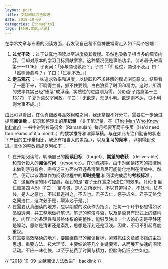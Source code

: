 ```yaml
---
layout: post
title: 文献阅读方法改进
date: 2018-10-09
categories: [thoughts]
tags: [科研,文献,论语]
---
```


在学术文章与专著的阅读方面，我发现自己稍不留神便常常走入如下两个极端：

1.  **过尤不及** ：过于认真地阅读以至进度极其缓慢。虽然也吸收了相当多的细节内容，但却对原本的学习目标贡献寥寥。这种情况便是事倍功半。（《论语·先进篇第十一11.16》 子贡问：「师与商也孰贤？」子曰：「师也过，商也不及。」曰：「然则师愈与？」子曰：「过犹不及。」）
2.  **走马观花** ：一味追求效率和进度，以跳跃和不求甚解的模式浏览原文。结果看了一圈下来，不晓得主旨，抓不住要领，白白浪费了时间和精力。这时，所谓的效率其实已经“堕落”成浮躁，实质性的进度则为零。（《论语·子路篇第十三13.17》 子夏为莒父宰问政。子曰：「无欲速，无见小利。欲速则不达，见小利则大事不成。」）

由此可以看出，在认真细致与高效粗略之间，我还拿捏不好分寸。需要进一步通过提高**阅读量** 、记录和整理出的**笔记量** （关于笔记量，在《[The Man Who Knew Infinity](https://book.douban.com/subject/1772190/)》一书中讲到拉马努金（Ramanujan）每月都要写两千多页（He'd need four reams of it a month.）的数学推导和演算草稿。与在如此专注和勤奋的状态下产出的工作量相比，我还有相当大的差距。），以及**复习的频率** ，以期得到改进。具体的整改措施罗列如下：

1.  在开始阅读前，明确自己的**阅读目标** （target）、**期望的收获** （deliverable）和预计投入的**阅读时间** （resource）。在训练初期，由于对阅读技巧的把控尚未做到游刃有余，需将这三方面内容逐条清晰且尽可能量化地列在清单中。然后，便可以该清单作为阅读过程中的**即时提醒** 和阅读完成后的**考核标准** 。注：这里所谓的即时提醒，起到的是“君子无终食之间违仁”的效果。（《论语·里仁篇第四 4.5》子曰：「富与贵，是人之所欲也，不以其道得之，不处也。贫与贱，是人之恶也，不以其道得之，不去也。君子去仁，恶乎成名。君子无终食之间违仁，造次必于是，颠沛必于是。」）
2.  在需要认真细读的地方，应以期望的收获作为指引，把每一个环节都想得如水晶般透彻，并工整地做好笔记。笔记的整洁与否，以及是否具有形式上的结构化、内容上的条理性和最终体系的完整性，能够反映出一个人的心态是平静还是躁动，思路是清晰还是紊乱，思想是深刻还是浮浅。因此，不可不引起高度重视。
3.  在需要高效略读的地方，要围绕自己的阅读目标，紧紧抓住文章或书籍的主旨思想、重要方法、技术环节、主要结论等几个关键要素，从而展开快速的阅读活动。不应一味徒快，以至于花费了时间与精力，但脑海仍旧空空如也。

{{ "2018-10-09-文献阅读方法改进" | backlink }}

